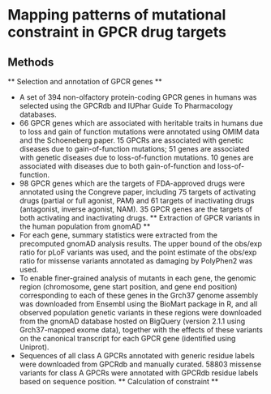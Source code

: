 # Mapping patterns of mutational constraint in GPCR drug targets
## Methods
** Selection and annotation of GPCR genes **
* A set of 394 non-olfactory protein-coding GPCR genes in humans was selected using the GPCRdb and IUPhar Guide To Pharmacology databases. 
* 66 GPCR genes which are associated with heritable traits in humans due to loss and gain of function mutations were annotated using OMIM data and the Schoeneberg paper. 15 GPCRs are associated with genetic diseases due to gain-of-function mutations; 51 genes are associated with genetic diseases due to loss-of-function mutations. 10 genes are associated with diseases due to both gain-of-function and loss-of-function.
* 98 GPCR genes which are the targets of FDA-approved drugs were annotated using the Congreve paper, including 75 targets of activating drugs (partial or full agonist, PAM) and 61 targets of inactivating drugs (antagonist, inverse agonist, NAM). 35 GPCR genes are the targets of both activating and inactivating drugs.
** Extraction of GPCR variants in the human population from gnomAD **
* For each gene, summary statistics were extracted from the precomputed gnomAD analysis results. The upper bound of the obs/exp ratio for pLoF variants was used, and the point estimate of the obs/exp ratio for missense variants annotated as damaging by PolyPhen2 was used.
* To enable finer-grained analysis of mutants in each gene, the genomic region (chromosome, gene start position, and gene end position) corresponding to each of these genes in the Grch37 genome assembly was downloaded from Ensembl using the BioMart package in R, and all observed population genetic variants in these regions were downloaded from the gnomAD database hosted on BigQuery (version 2.1.1 using Grch37-mapped exome data), together with the effects of these variants on the canonical transcript for each GPCR gene (identified using Uniprot).
* Sequences of all class A GPCRs annotated with generic residue labels were downloaded from GPCRdb and manually curated. 58803 missense variants for class A GPCRs were annotated with GPCRdb residue labels based on sequence position.
** Calculation of constraint **
